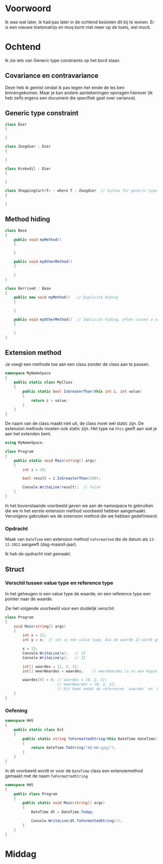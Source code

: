 # Voorwoord
Ik was wat later, ik had pas later in de ochtend besloten dit bij te wonen. Er is een nieuwe toetsmatrijs en moq komt niet meer op de toets, wel mock.

# Ochtend
Ik zie iets van Generic type constraints op het bord staan.

## Covariance en contravariance
Deze heb ik gemist omdat ik pas tegen het einde de les ben binnengekomen. Maar je kan andere aantekeningen opvragen hierover (ik heb zelfs ergens een document die specifiek gaat over variance).

## Generic type constraint
```cs
class Dier
{

}

class Zoogdier : Dier
{

}

class Krokodil : Dier
{

}

class ShoppingCart<T> : where T : Zoogdier  // Syntax for generic type constraint
{

}
```

## Method hiding
```cs
class Base
{
    public void myMethod()
    {

    }

    public void myOtherMethod()
    {

    }
}

class Derrived : Base
{
    public new void myMethod()   // Explicite hiding
    {

    }

    public void myOtherMethod()  // Implicite hiding, often causes a compiler warning
    {

    }
}
```

## Extension method
Je voegt een methode toe aan een class zonder de class aan te passen.

```cs
namespace MyNameSpace
{
    public static class MyClass
    {
        public static bool IsGreaterThan(this int i, int value)
        {
            return i > value;
        }
    }
}
```

De naam van de class maakt niet uit, de class moet wel static zijn. De extension methods moeten ook static zijn. Het type na `this` geeft aan wat je aan het extenden bent.

```cs
using MyNameSpace;

class Program
{
    public static void Main(string[] args)
    {
        int i = 10;

        bool result = i.IsGreasterThan(100);

        Console.WriteLine(result);  // false
    }
}
```

In het bovenstaande voorbeeld geven we aan de namespace te gebruiken die we in het eerste extension method voorbeeld hebben aangemaakt. Vervolgens gebruiken we de extension method die we hebben gedefinieerd.

### Opdracht
Maak van `DateTime` een extension method `toFormatted` die de datum als `13-12-2022` aangeeft (dag-maand-jaar).

Ik heb de opdracht niet gemaakt.

## Struct
### Verschil tussen value type en reference type
In het geheugen is een value type de waarde, en een reference type een pointer naar de waarde.

Zie het volgende voorbeeld voor een duidelijk verschil:
```cs
class Program
{
    void Main(string[] args)
    {
        int x = 12;
        int y = x;  // int is een value type, dus de waarde 12 wordt gekopiëerd.

        x = 13;
        Console.WriteLine(x);   // 13
        Console.WriteLine(y);   // 12

        int[] waardes = [1, 2, 3];
        int[] meerWaardes = waardes;    // meerWaardes is nu een kopie van de reference, niet de waarde.

        waardes[0] = 0; // waardes = [0, 2, 3];
                        // meerWaardes = [0, 2, 3];
                        // Dit komt omdat de references `waardes` en `meerWaardes` naar hetzelfde geheugen wijzen. Een array is een reference type, niet een value type.
    }
}
```

### Oefening
```cs
namespace HHS
{
    public static class Ext
    {
        public static string ToFormattedString(this DateTime dateTime)
        {
            return dateTime.ToString("dd-mm-yyyy");
        }
    }
}
```

In dit voorbeeld wordt er voor de `DateTime` class een extensiemethod gemaakt met de naam `ToFormattedString`

```cs
namespace HHS
{
    public class Program
    {
        public static void Main(string[] args)
        {
            DateTime dt = DateTime.Today;

            Console.WriteLine(dt.ToFormattedString());
        }
    }
}
```

# Middag
